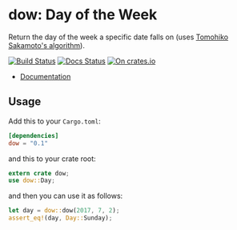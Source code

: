 dow: Day of the Week
===

Return the day of the week a specific date falls on (uses [Tomohiko Sakamoto's algorithm](https://en.wikipedia.org/wiki/Determination_of_the_day_of_the_week#Sakamoto.27s_methods)).

[![Build Status](https://travis-ci.org/neosilky/dow.svg?branch=master)](https://travis-ci.org/neosilky/dow)
[![Docs Status](https://docs.rs/dow/badge.svg)](https://docs.rs/dow)
[![On crates.io](https://img.shields.io/crates/d/dow.svg)](https://crates.io/crates/dow)

- [Documentation](https://docs.rs/dow)

## Usage

Add this to your `Cargo.toml`:

```toml
[dependencies]
dow = "0.1"
```

and this to your crate root:

```rust
extern crate dow;
use dow::Day;
```

and then you can use it as follows:

```rust
let day = dow::dow(2017, 7, 2);
assert_eq!(day, Day::Sunday);
```
